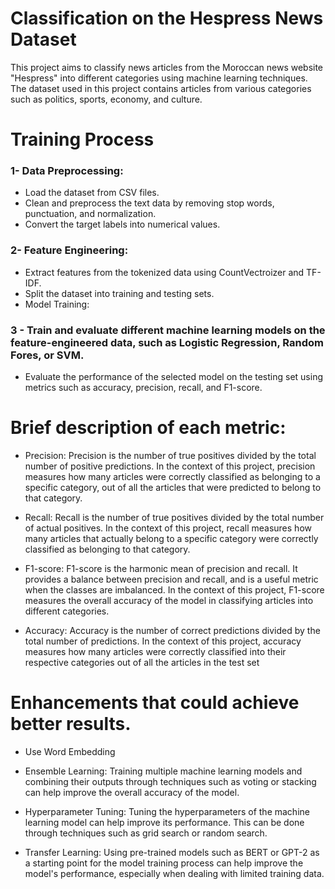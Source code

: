 # Classification on the Hespress News Dataset
This project aims to classify news articles from the Moroccan news website "Hespress" into different categories using machine learning techniques. The dataset used in this project contains articles from various categories such as politics, sports, economy, and culture.

# Training Process
### 1- Data Preprocessing:
* Load the dataset from CSV files.
* Clean and preprocess the text data by removing stop words, punctuation, and normalization.
* Convert the target labels into numerical values.
  
### 2- Feature Engineering:

* Extract features from the tokenized data using CountVectroizer and TF-IDF.
* Split the dataset into training and testing sets.
* Model Training:

### 3 - Train and evaluate different machine learning models on the feature-engineered data, such as Logistic Regression, Random Fores, or SVM.
* Evaluate the performance of the selected model on the testing set using metrics such as accuracy, precision, recall, and F1-score.


# Brief description of each metric:

* Precision: Precision is the number of true positives divided by the total number of positive predictions. In the context of this project, precision measures how many articles were correctly classified as belonging to a specific category, out of all the articles that were predicted to belong to that category.

* Recall: Recall is the number of true positives divided by the total number of actual positives. In the context of this project, recall measures how many articles that actually belong to a specific category were correctly classified as belonging to that category.

* F1-score: F1-score is the harmonic mean of precision and recall. It provides a balance between precision and recall, and is a useful metric when the classes are imbalanced. In the context of this project, F1-score measures the overall accuracy of the model in classifying articles into different categories.

* Accuracy: Accuracy is the number of correct predictions divided by the total number of predictions. In the context of this project, accuracy measures how many articles were correctly classified into their respective categories out of all the articles in the test set


# Enhancements that could achieve better results.

* Use Word Embedding
  
* Ensemble Learning: Training multiple machine learning models and combining their outputs through techniques such as voting or stacking can help improve the overall accuracy of the model.

* Hyperparameter Tuning: Tuning the hyperparameters of the machine learning model can help improve its performance. This can be done through techniques such as grid search or random search.

* Transfer Learning: Using pre-trained models such as BERT or GPT-2 as a starting point for the model training process can help improve the model's performance, especially when dealing with limited training data.
